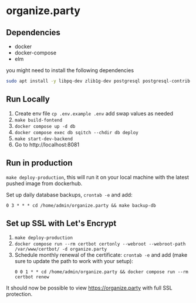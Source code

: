 # organize.party

## Dependencies
- docker
- docker-compose
- elm

you might need to install the following dependencies

```sh
sudo apt install -y libpq-dev zlib1g-dev postgresql postgresql-contrib libpq-dev
```

## Run Locally
1. Create env file `cp .env.example .env` add swap values as needed
1. `make build-fontend`
1. `docker compose up -d db`
1. `docker compose exec db sqitch --chdir db deploy`
1. `make start-dev-backend`
1. Go to http://localhost:8081

## Run in production
`make deploy-production`, this will run it on your local machine with the
latest pushed image from dockerhub.

Set up daily database backups, `crontab -e` and add:
```
0 3 * * * cd /home/admin/organize.party && make backup-db
```

## Set up SSL with Let's Encrypt
1. `make deploy-production`
1. `docker compose run --rm certbot certonly --webroot --webroot-path /var/www/certbot/ -d organize.party`
1. Schedule monthly renewal of the certificate:
    `crontab -e` and add (make sure to update the path to work with your setup):
    ```
    0 0 1 * * cd /home/admin/organize.party && docker compose run --rm certbot renew
    ```

It should now be possible to view https://organize.party with full
SSL protection.


